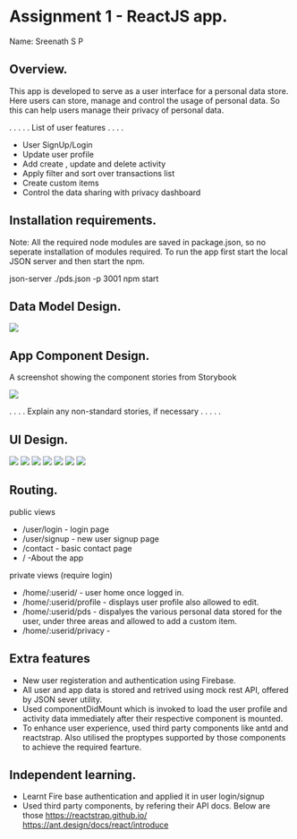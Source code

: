 # Assignment 1 - ReactJS app.

Name: Sreenath S P

## Overview.

This app is developed to serve as a user interface for a personal data store. Here users can store, manage and control the usage of personal data. So this can help users manage their privacy of personal data.


 . . . . . List of user features  . . . . 
 
 + User SignUp/Login
 + Update user profile
 + Add create , update and delete activity
 + Apply filter and sort over transactions list
 + Create custom items
 + Control the data sharing with privacy dashboard  
 

## Installation requirements.

Note: All the required node modules are saved in package.json, so no seperate installation of modules required. To run the app first start the local JSON server and then start the npm.

json-server ./pds.json -p 3001
npm start

## Data Model Design.

![][model]

## App Component Design.

A screenshot showing the component stories from Storybook  

![][stories]

. . . . Explain any non-standard stories, if necessary . . . . . 

## UI Design.


![][image1]
![][image2]
![][image4]
![][image5]
![][image6]
![][image7]
![][image8]



## Routing.

public views

+ /user/login - login page
+ /user/signup - new user signup page
+ /contact - basic contact page
+ / -About the app

private views (require login)

+ /home/:userid/ - user home once logged in.
+ /home/:userid/profile - displays user profile also allowed to edit.
+ /home/:userid/pds - dispalyes the various personal data stored for the user, under three areas and allowed to add a custom item.
+ /home/:userid/privacy - 



## Extra features

+ New user registeration and authentication using Firebase.
+ All user and app data is stored and retrived using mock rest API, offered by JSON sever utility.
+ Used componentDidMount which is invoked to load the user profile and activity data  immediately after their respective component is mounted.
+ To enhance user experience, used third party components like antd and reactstrap. Also utilised the proptypes supported by those components to achieve the required fearture.


## Independent learning.

+ Learnt Fire base authentication and applied it in user login/signup
+ Used third party components, by refering their API docs. Below are those
https://reactstrap.github.io/
https://ant.design/docs/react/introduce



[model]: ./images/data.jpg
[image]: ./screen.png
[stories]: ./storybook.png
[image1]: ./images/login.png
[image2]: ./images/signup.png
[image4]: ./images/profile.png
[image5]: ./images/profileEdit.png
[image6]: ./images/login.activityList.png
[image7]: ./images/login.finance.png
[image8]: ./images/login.createitem.png
